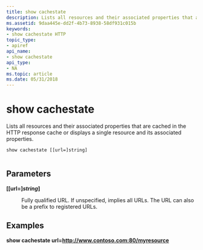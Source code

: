 ```yaml
---
title: show cachestate
description: Lists all resources and their associated properties that are cached in the HTTP response cache or displays a single resource and its associated properties.
ms.assetid: 9daa445e-dd2f-4b73-8938-58df931c015b
keywords:
- show cachestate HTTP
topic_type:
- apiref
api_name:
- show cachestate
api_type:
- NA
ms.topic: article
ms.date: 05/31/2018
---
```


# show cachestate

Lists all resources and their associated properties that are cached in the HTTP response cache or displays a single resource and its associated properties.

``` syntax
show cachestate [[url=]string]
 
```

## Parameters

<dl> <dt>

<span id="__url__string_"></span><span id="__URL__STRING_"></span>**\[\[url=\]***string***\]**
</dt> <dd>

Fully qualified URL. If unspecified, implies all URLs. The URL can also be a prefix to registered URLs.

</dd> </dl>

## Examples

**show cachestate url=http://www.contoso.com:80/myresource**

 

 




